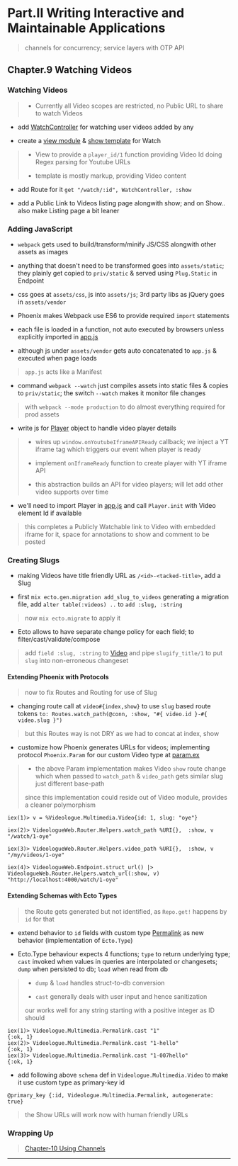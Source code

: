 
# Part.II Writing Interactive and Maintainable Applications

> channels for concurrency; service layers with OTP API


## Chapter.9 Watching Videos

### Watching Videos

> * Currently all Video scopes are restricted, no Public URL to share to watch Videos

* add [WatchController](videologue/lib/videologue_web/controllers/watch_controller.ex) for watching user videos added by any

* create a [view module](videologue/lib/videologue_web/views/watch_view.ex) & [show template](videologue/lib/videologue_web/templates/watch/) for Watch

> * View to provide a `player_id/1` function providing Video Id doing Regex parsing for Youtube URLs
>
> * template is mostly markup, providing Video content

* add Route for it `get "/watch/:id", WatchController, :show`

* add a Public Link to Videos listing page alongwith show; and on Show.. also make Listing page a bit leaner


### Adding JavaScript

* `webpack` gets used to build/transform/minify JS/CSS alongwith other assets as images

* anything that doesn't need to be transformed goes into `assets/static`; they plainly get copied to `priv/static` & served using `Plug.Static` in Endpoint

* css goes at `assets/css`, js into `assets/js`; 3rd party libs as jQuery goes in `assets/vendor`

* Phoenix makes Webpack use ES6 to provide required `import` statements

* each file is loaded in a function, not auto executed by browsers unless explicitly imported in [app.js](videologue/assets/js/app.js)

* although js under `assets/vendor` gets auto concatenated to `app.js` & executed when page loads

> `app.js` acts like a Manifest

* command `webpack --watch` just compiles assets into static files & copies to `priv/static`; the switch `--watch` makes it monitor file changes

> with `webpack --mode production` to do almost everything required for prod assets

* write js for [Player](videologue/assets/js/player.js) object to handle video player details

> * wires up `window.onYoutubeIframeAPIReady` callback; we inject a YT iframe tag which triggers our event when player is ready
>
> * implement `onIframeReady` function to create player with YT iframe API
>
> * this abstraction builds an API for video players; will let add other video supports over time

* we'll need to import Player in [app.js](./videologue/assets/js/app.js) and call `Player.init` with Video element Id if available

> this completes a Publicly Watchable link to Video with embedded iframe for it, space for annotations to show and comment to be posted


### Creating Slugs

* making Videos have title friendly URL as `/<id>-<tacked-title>`, add a Slug

* first `mix ecto.gen.migration add_slug_to_videos` generating a migration file, add `alter table(:videos) ..` to `add :slug, :string`

> now `mix ecto.migrate` to apply it

* Ecto allows to have separate change policy for each field; to filter/cast/validate/compose

> add `field :slug, :string` to [Video](videologue/lib/videologue/multimedia/video.ex) and pipe `slugify_title/1` to put `slug` into non-erroneous changeset

#### Extending Phoenix with Protocols

> now to fix Routes and Routing for use of Slug

* changing route call at `video#{index,show}` to use `slug` based route tokens `to: Routes.watch_path(@conn, :show, "#{ video.id }-#{ video.slug }")`

> but this Routes way is not DRY as we had to concat at index, show

* customize how Phoenix generates URLs for videos; implementing protocol `Phoenix.Param` for our custom Video type at [param.ex](videologue/lib/videologue_web/param.ex)

> * the above Param implementation makes Video `show` route change which when passed to `watch_path` & `video_path` gets similar slug just different base-path
>
> since this implementation could reside out of Video module, provides a cleaner polymorphism

```
iex(1)> v = %Videologue.Multimedia.Video{id: 1, slug: "oye"}

iex(2)> VideologueWeb.Router.Helpers.watch_path %URI{},  :show, v
"/watch/1-oye"

iex(3)> VideologueWeb.Router.Helpers.video_path %URI{},  :show, v
"/my/videos/1-oye"

iex(4)> VideologueWeb.Endpoint.struct_url() |> VideologueWeb.Router.Helpers.watch_url(:show, v)        
"http://localhost:4000/watch/1-oye"
```

#### Extending Schemas with Ecto Types

> the Route gets generated but not identified, as `Repo.get!` happens by `id` for that

* extend behavior to `id` fields with custom type [Permalink](videologue/lib/videologue/multimedia/permalink.ex) as new behavior (implementation of `Ecto.Type`)

* Ecto.Type behaviour expects 4 functions; `type` to return underlying type; `cast` invoked when values in queries are interpolated or changesets; `dump` when persisted to db; `load` when read from db

> * `dump` & `load` handles struct-to-db conversion
>
> * `cast` generally deals with user input and hence sanitization
>
> our works well for any string starting with a positive integer as ID should

```
iex(1)> Videologue.Multimedia.Permalink.cast "1"
{:ok, 1}
iex(2)> Videologue.Multimedia.Permalink.cast "1-hello"
{:ok, 1}
iex(3)> Videologue.Multimedia.Permalink.cast "1-007hello"
{:ok, 1}
```

* add following above `schema` def in `Videologue.Multimedia.Video` to make it use custom type as primary-key id

```
@primary_key {:id, Videologue.Multimedia.Permalink, autogenerate: true}
```

> the Show URLs will work now with human friendly URLs


### Wrapping Up

> [Chapter-10 Using Channels](./chapter-10.md)

---
